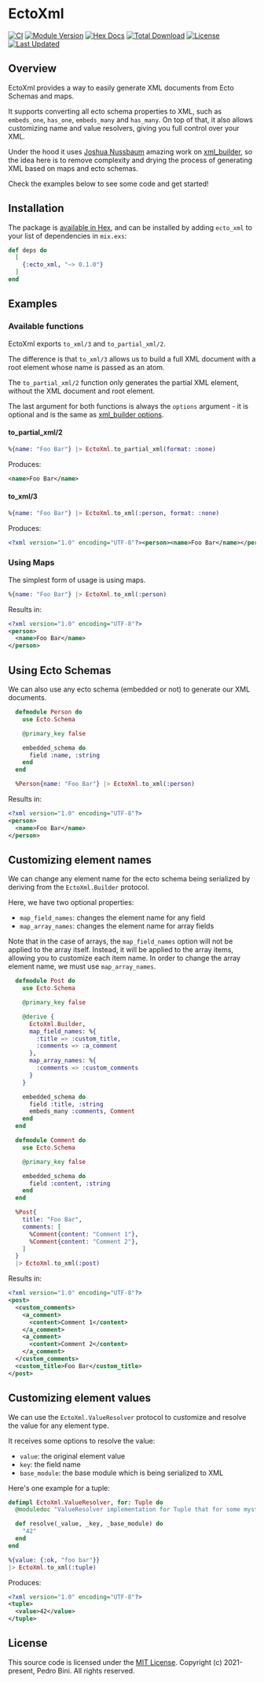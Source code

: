 EctoXml
===========

[![CI](https://github.com/pedro-lb/ecto_xml/actions/workflows/build_and_test.yml/badge.svg)](https://github.com/pedro-lb/ecto_xml/actions/workflows/build_and_test.yml)
[![Module Version](https://img.shields.io/hexpm/v/ecto_xml.svg)](https://hex.pm/packages/ecto_xml)
[![Hex Docs](https://img.shields.io/badge/hex-docs-lightgreen.svg)](https://hexdocs.pm/ecto_xml/)
[![Total Download](https://img.shields.io/hexpm/dt/ecto_xml.svg)](https://hex.pm/packages/ecto_xml)
[![License](https://img.shields.io/hexpm/l/ecto_xml.svg)](https://github.com/pedro-lb/ecto_xml/blob/master/LICENSE)
[![Last Updated](https://img.shields.io/github/last-commit/pedro-lb/ecto_xml.svg)](https://github.com/pedro-lb/ecto_xml/commits/master)

## Overview

EctoXml provides a way to easily generate XML documents from Ecto Schemas and maps.

It supports converting all ecto schema properties to XML, such as `embeds_one`, `has_one`, `embeds_many` and `has_many`. On top of that,
it also allows customizing name and value resolvers, giving you full control over your XML.

Under the hood it uses [Joshua Nussbaum](https://github.com/joshnuss) amazing work on [xml_builder](https://github.com/joshnuss/xml_builder),
so the idea here is to remove complexity and drying the process of generating XML based on maps and ecto schemas.

Check the examples below to see some code and get started!

## Installation

The package is [available in Hex](https://hex.pm/packages/xml_builder), and can be installed
by adding `ecto_xml` to your list of dependencies in `mix.exs`:

```elixir
def deps do
  [
    {:ecto_xml, "~> 0.1.0"}
  ]
end
```

## Examples

### Available functions

EctoXml exports `to_xml/3` and `to_partial_xml/2`.

The difference is that `to_xml/3` allows us to build a full XML document with a root element whose name is passed as an atom.

The `to_partial_xml/2` function only generates the partial XML element, without the XML document and root element.

The last argument for both functions is always the `options` argument - it is optional and is the same as
[xml_builder options](https://hexdocs.pm/xml_builder/XmlBuilder.html#generate/2).

#### to_partial_xml/2

```elixir
%{name: "Foo Bar"} |> EctoXml.to_partial_xml(format: :none)
```

Produces:

```xml
<name>Foo Bar</name>
```

#### to_xml/3

```elixir
%{name: "Foo Bar"} |> EctoXml.to_xml(:person, format: :none)
```

Produces:

```xml
<?xml version="1.0" encoding="UTF-8"?><person><name>Foo Bar</name></person>
```

### Using Maps

The simplest form of usage is using maps.

```elixir
%{name: "Foo Bar"} |> EctoXml.to_xml(:person)
```

Results in:

```xml
<?xml version="1.0" encoding="UTF-8"?>
<person>
  <name>Foo Bar</name>
</person>
```

## Using Ecto Schemas

We can also use any ecto schema (embedded or not) to generate our XML documents.

```elixir
  defmodule Person do
    use Ecto.Schema

    @primary_key false

    embedded_schema do
      field :name, :string
    end
  end

  %Person{name: "Foo Bar"} |> EctoXml.to_xml(:person)
```

Results in:

```xml
<?xml version="1.0" encoding="UTF-8"?>
<person>
  <name>Foo Bar</name>
</person>
```

## Customizing element names

We can change any element name for the ecto schema being serialized by deriving from the `EctoXml.Builder` protocol.

Here, we have two optional properties:
- `map_field_names`: changes the element name for any field
- `map_array_names`: changes the element name for array fields

Note that in the case of arrays, the `map_field_names` option will not be applied to the array itself. Instead,
it will be applied to the array items, allowing you to customize each item name. In order to change the array
element name, we must use `map_array_names`.

```elixir
  defmodule Post do
    use Ecto.Schema

    @primary_key false

    @derive {
      EctoXml.Builder,
      map_field_names: %{
        :title => :custom_title,
        :comments => :a_comment
      },
      map_array_names: %{
        :comments => :custom_comments
      }
    }

    embedded_schema do
      field :title, :string
      embeds_many :comments, Comment
    end
  end

  defmodule Comment do
    use Ecto.Schema

    @primary_key false

    embedded_schema do
      field :content, :string
    end
  end

  %Post{
    title: "Foo Bar",
    comments: [
      %Comment{content: "Comment 1"},
      %Comment{content: "Comment 2"},
    ]
  }
  |> EctoXml.to_xml(:post)
```

Results in:

```xml
<?xml version="1.0" encoding="UTF-8"?>
<post>
  <custom_comments>
    <a_comment>
      <content>Comment 1</content>
    </a_comment>
    <a_comment>
      <content>Comment 2</content>
    </a_comment>
  </custom_comments>
  <custom_title>Foo Bar</custom_title>
</post>
```

## Customizing element values

We can use the `EctoXml.ValueResolver` protocol to customize and resolve the value for any element type.

It receives some options to resolve the value:
- `value`: the original element value
- `key`: the field name
- `base_module`: the base module which is being serialized to XML

Here's one example for a tuple:

```elixir
defimpl EctoXml.ValueResolver, for: Tuple do
  @moduledoc "ValueResolver implementation for Tuple that for some mysterious reason, always returns 42."

  def resolve(_value, _key, _base_module) do
    "42"
  end
end

%{value: {:ok, "foo bar"}}
|> EctoXml.to_xml(:tuple)
```

Produces:

```xml
<?xml version="1.0" encoding="UTF-8"?>
<tuple>
  <value>42</value>
</tuple>
```

## License

This source code is licensed under the [MIT License](https://github.com/pedro-lb/ecto_xml/blob/master/LICENSE).
Copyright (c) 2021-present, Pedro Bini. All rights reserved.

